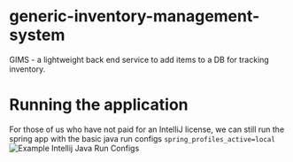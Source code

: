 # generic-inventory-management-system
GIMS - a lightweight back end service to add items to a DB for tracking inventory.

# Running the application
For those of us who have not paid for an IntelliJ license, we can still run the spring app with the basic java run configs
```spring_profiles_active=local```
![Example Intellij Java Run Configs](./readme-resources/RunConfigs.jpg)